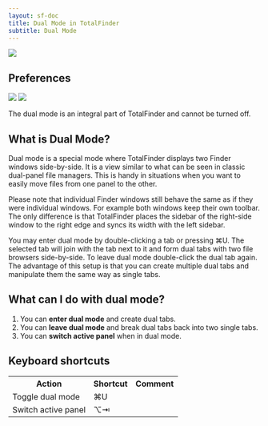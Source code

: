 ```yaml
---
layout: sf-doc
title: Dual Mode in TotalFinder
subtitle: Dual Mode
---
```


<img src="/images/dual-mode.png" class="doc-image">

<div class="doc-side">
    <div class="doc-side-inner">
        <h2>Preferences</h2>
        <img src="/images/preferences-menu.png" class="doc-pref-menu">
        <img src="/images/pref-none.png" class="doc-pref">
        <p>The dual mode is an integral part of TotalFinder and cannot be turned off.</p>
    </div>
</div>

## What is Dual Mode?

Dual mode is a special mode where TotalFinder displays two Finder windows side-by-side. It is a view similar to what can be seen in classic dual-panel file managers. This is handy in situations when you want to easily move files from one panel to the other.

Please note that individual Finder windows still behave the same as if they were individual windows. For example both windows keep their own toolbar. The only difference is that TotalFinder places the sidebar of the right-side window to the right edge and syncs its width with the left sidebar.

You may enter dual mode by double-clicking a tab or pressing ⌘U. The selected tab will join with the tab next to it and form dual tabs with two file browsers side-by-side. To leave dual mode double-click the dual tab again. The advantage of this setup is that you can create multiple dual tabs and manipulate them the same way as single tabs.

## What can I do with dual mode?

1. You can **enter dual mode** and create dual tabs.
2. You can **leave dual mode** and break dual tabs back into two single tabs.
3. You can **switch active panel** when in dual mode.

## Keyboard shortcuts

<div class="keyboard-shortcuts">
    <table border="0" cellspacing="0" cellpadding="0">
        <tr><th>Action</th><th>Shortcut</th><th>Comment</th></tr>
        <tr><td>Toggle dual mode</td><td>⌘U</td><td></td></tr>
        <tr><td>Switch active panel</td><td>⌥⇥</td><td></td></tr>
    </table>
</div>
